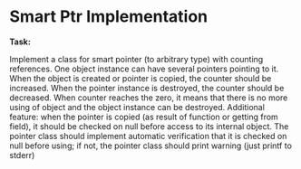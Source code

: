 # Smart Ptr Implementation 

**Task:**

Implement a class for smart pointer (to arbitrary type) with counting references. One object instance can
have several pointers pointing to it. When the object is created or pointer is copied, the counter should
be increased. When the pointer instance is destroyed, the counter should be decreased. When counter
reaches the zero, it means that there is no more using of object and the object instance can be destroyed.
Additional feature: when the pointer is copied (as result of function or getting from field), it should be
checked on null before access to its internal object. The pointer class should implement automatic
verification that it is checked on null before using; if not, the pointer class should print warning (just
printf to stderr)